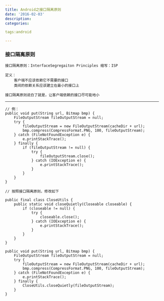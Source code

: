 ```yaml
---
title: Android之接口隔离原则
date: '2016-02-03'
description:
categories:

tags:android

---
```


>

### 接口隔离原则

>

	接口隔离原则：InterfaceSegregaiton Principles 缩写：ISP

	定义：
		客户端不应该依赖它不需要的接口
		类间的依赖关系应该建立在最小的接口上

	接口隔离原则说白了就是，让客户端依赖的接口尽可能地小

>

---

>

	// 例：
	public void put(String url, Bitmap bmp) {
		FileOutputStream fileOutputStream = null;
		try {
			fileOutputStream = new FileOutputStream(cacheDir + url);
			bmp.compress(CompressFormat.PNG, 100, fileOutputStream);
		} catch (FileNotFoundException e) {
			e.printStackTrace();
		} finally {
			if (fileOutputStream != null) {
				try {
					fileOutputStream.close();
				} catch (IOException e) {
					e.printStackTrace();
				}
			}
		}
	}

>

	// 按照接口隔离原则，修改如下
	
	public final class CloseUtils {
		public static void closeQuietly(Closeable closeable) {
			if (closeable != null) {
				try {
					closeable.close();
				} catch (IOException e) {
					e.printStackTrace();
				}
			}
		}
	}

	public void put(String url, Bitmap bmp) {
		FileOutputStream fileOutputStream = null;
		try {
			fileOutputStream = new FileOutputStream(cacheDir + url);
			bmp.compress(CompressFormat.PNG, 100, fileOutputStream);
		} catch (FileNotFoundException e) {
			e.printStackTrace();
		} finally {
			CloseUtils.closeQuietly(fileOutputStream);
		}
	}

>
	

